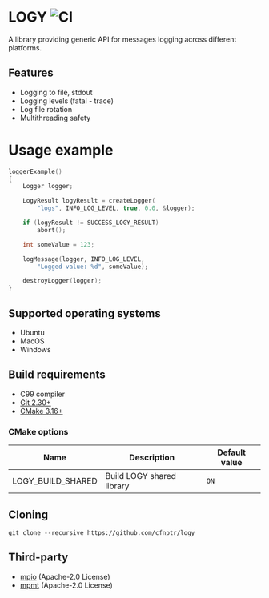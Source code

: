 # LOGY ![CI](https://github.com/cfnptr/logy/actions/workflows/cmake.yml/badge.svg)

A library providing generic API for messages logging across different platforms.

## Features

* Logging to file, stdout
* Logging levels (fatal - trace)
* Log file rotation
* Multithreading safety

# Usage example
```c
loggerExample()
{
    Logger logger;

    LogyResult logyResult = createLogger(
        "logs", INFO_LOG_LEVEL, true, 0.0, &logger);

    if (logyResult != SUCCESS_LOGY_RESULT)
        abort();

    int someValue = 123;

    logMessage(logger, INFO_LOG_LEVEL,
        "Logged value: %d", someValue);

    destroyLogger(logger);
}
```

## Supported operating systems

* Ubuntu
* MacOS
* Windows

## Build requirements

* C99 compiler
* [Git 2.30+](https://git-scm.com/)
* [CMake 3.16+](https://cmake.org/)

### CMake options

| Name              | Description               | Default value |
|-------------------|---------------------------|---------------|
| LOGY_BUILD_SHARED | Build LOGY shared library | `ON`          |

## Cloning

```
git clone --recursive https://github.com/cfnptr/logy
```

## Third-party

* [mpio](https://github.com/cfnptr/mpio/) (Apache-2.0 License)
* [mpmt](https://github.com/cfnptr/mpmt/) (Apache-2.0 License)

